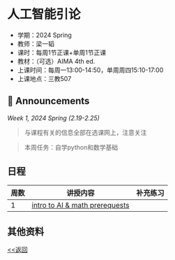 # 人工智能引论

* 学期：2024 Spring
* 教师：梁一韬
* 课时：每周1节正课+单周1节正课
* 教材：（可选）AIMA 4th ed.
* 上课时间：每周一13:00-14:50，单周周四15:10-17:00
* 上课地点：三教507

## 📢 Announcements

*Week 1, 2024 Spring (2.19-2.25)*

> 与课程有关的信息全部在选课网上，注意关注

> 本周任务：自学python和数学基础

## 日程

| 周数 | 讲授内容 | 补充练习 |
| ---- | -------- | -------- |
|1|[intro to AI & math prerequests](/courses/ai/lec1)||

## 其他资料

[<<返回](university_courses)